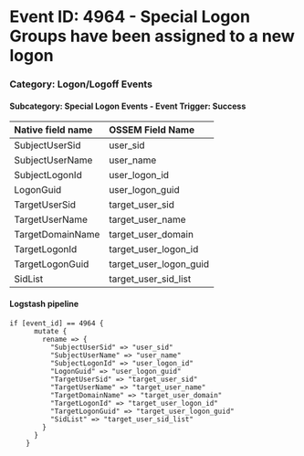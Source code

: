 # Event ID: 4964 - Special Logon Groups have been assigned to a new logon
### Category: Logon/Logoff Events
#### Subcategory: Special Logon Events - Event Trigger: Success

|Native field name            |OSSEM Field Name                   |
|:----------------------------|:----------------------------------|
| SubjectUserSid              | user_sid                          |
| SubjectUserName             | user_name                         |
| SubjectLogonId              | user_logon_id                     |
| LogonGuid                   | user_logon_guid                   |
| TargetUserSid               | target_user_sid                   |
| TargetUserName              | target_user_name                  |
| TargetDomainName            | target_user_domain                |
| TargetLogonId               | target_user_logon_id              |
| TargetLogonGuid             | target_user_logon_guid            |
| SidList                     | target_user_sid_list              |



#### Logstash pipeline

```
if [event_id] == 4964 {
      mutate {
        rename => {
          "SubjectUserSid" => "user_sid"
          "SubjectUserName" => "user_name"
          "SubjectLogonId" => "user_logon_id"
          "LogonGuid" => "user_logon_guid"
          "TargetUserSid" => "target_user_sid"
          "TargetUserName" => "target_user_name"
          "TargetDomainName" => "target_user_domain"
          "TargetLogonId" => "target_user_logon_id"
          "TargetLogonGuid" => "target_user_logon_guid"
          "SidList" => "target_user_sid_list"
        }
      }
    }
```